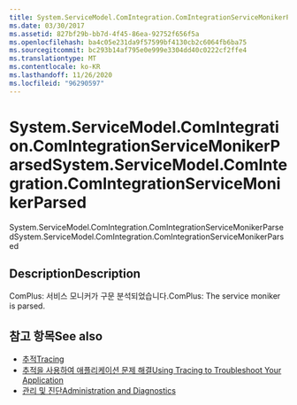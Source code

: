 ```yaml
---
title: System.ServiceModel.ComIntegration.ComIntegrationServiceMonikerParsed
ms.date: 03/30/2017
ms.assetid: 827bf29b-bb7d-4f45-86ea-92752f656f5a
ms.openlocfilehash: ba4c05e231da9f57599bf4130cb2c6064fb6ba75
ms.sourcegitcommit: bc293b14af795e0e999e3304dd40c0222cf2ffe4
ms.translationtype: MT
ms.contentlocale: ko-KR
ms.lasthandoff: 11/26/2020
ms.locfileid: "96290597"
---
```

# <a name="systemservicemodelcomintegrationcomintegrationservicemonikerparsed"></a><span data-ttu-id="701be-102">System.ServiceModel.ComIntegration.ComIntegrationServiceMonikerParsed</span><span class="sxs-lookup"><span data-stu-id="701be-102">System.ServiceModel.ComIntegration.ComIntegrationServiceMonikerParsed</span></span>

<span data-ttu-id="701be-103">System.ServiceModel.ComIntegration.ComIntegrationServiceMonikerParsed</span><span class="sxs-lookup"><span data-stu-id="701be-103">System.ServiceModel.ComIntegration.ComIntegrationServiceMonikerParsed</span></span>  
  
## <a name="description"></a><span data-ttu-id="701be-104">Description</span><span class="sxs-lookup"><span data-stu-id="701be-104">Description</span></span>  

 <span data-ttu-id="701be-105">ComPlus: 서비스 모니커가 구문 분석되었습니다.</span><span class="sxs-lookup"><span data-stu-id="701be-105">ComPlus: The service moniker is parsed.</span></span>  
  
## <a name="see-also"></a><span data-ttu-id="701be-106">참고 항목</span><span class="sxs-lookup"><span data-stu-id="701be-106">See also</span></span>

- [<span data-ttu-id="701be-107">추적</span><span class="sxs-lookup"><span data-stu-id="701be-107">Tracing</span></span>](index.md)
- [<span data-ttu-id="701be-108">추적을 사용하여 애플리케이션 문제 해결</span><span class="sxs-lookup"><span data-stu-id="701be-108">Using Tracing to Troubleshoot Your Application</span></span>](using-tracing-to-troubleshoot-your-application.md)
- [<span data-ttu-id="701be-109">관리 및 진단</span><span class="sxs-lookup"><span data-stu-id="701be-109">Administration and Diagnostics</span></span>](../index.md)
